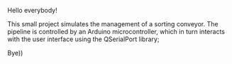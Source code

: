 Hello everybody!

This small project simulates the management of a sorting conveyor.
The pipeline is controlled by an Arduino microcontroller,
which in turn interacts with the user interface using the QSerialPort library;

Bye))
